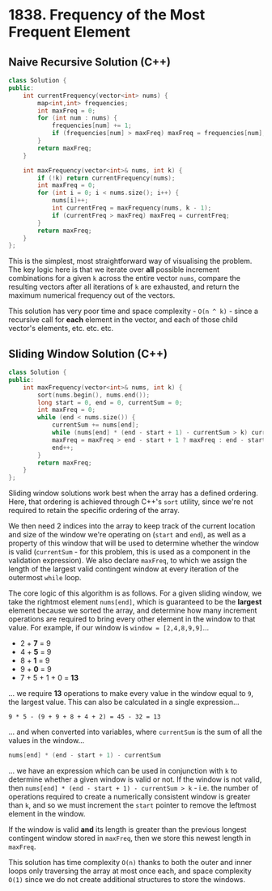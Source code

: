# 1838. Frequency of the Most Frequent Element

## Naive Recursive Solution (C++)

```C++
class Solution {
public:
    int currentFrequency(vector<int> nums) {
        map<int,int> frequencies;
        int maxFreq = 0;
        for (int num : nums) {
            frequencies[num] += 1;
            if (frequencies[num] > maxFreq) maxFreq = frequencies[num];
        }
        return maxFreq;
    }

    int maxFrequency(vector<int>& nums, int k) {
        if (!k) return currentFrequency(nums);
        int maxFreq = 0;
        for (int i = 0; i < nums.size(); i++) {
            nums[i]++;
            int currentFreq = maxFrequency(nums, k - 1);
            if (currentFreq > maxFreq) maxFreq = currentFreq;
        }
        return maxFreq;
    }
};
```
This is the simplest, most straightforward way of visualising the problem. The key logic here is that we iterate over **all** possible increment combinations for a given `k` across the entire vector `nums`, compare the resulting vectors after all iterations of `k` are exhausted, and return the maximum numerical frequency out of the vectors.

This solution has very poor time and space complexity - `O(n ^ k)` - since a recursive call for **each** element in the vector, and each of those child vector's elements, etc. etc. etc.


## Sliding Window Solution (C++)

```C++
class Solution {
public:
    int maxFrequency(vector<int>& nums, int k) {
        sort(nums.begin(), nums.end());
        long start = 0, end = 0, currentSum = 0;
        int maxFreq = 0;
        while (end < nums.size()) {
            currentSum += nums[end];
            while (nums[end] * (end - start + 1) - currentSum > k) currentSum -= nums[start++];
            maxFreq = maxFreq > end - start + 1 ? maxFreq : end - start + 1;
            end++;
        }
        return maxFreq;
    }
};
```

Sliding window solutions work best when the array has a defined ordering. Here, that ordering is achieved through C++'s `sort` utility, since we're not required to retain the specific ordering of the array.

We then need 2 indices into the array to keep track of the current location and size of the window we're operating on (`start` and `end`), as well as a property of this window that will be used to determine whether the window is valid (`currentSum` - for this problem, this is used as a component in the validation expression). We also declare `maxFreq`, to which we assign the length of the largest valid contingent window at every iteration of the outermost `while` loop.

The core logic of this algorithm is as follows. For a given sliding window, we take the rightmost element `nums[end]`, which is guaranteed to be the **largest** element because we sorted the array, and determine how many increment operations are required to bring every other element in the window to that value. For example, if our window is `window = [2,4,8,9,9]`...

- 2 + **7** = 9
- 4 + **5** = 9
- 8 + **1** = 9
- 9 + **0** = 9
- 7 + 5 + 1 + 0 = **13**

... we require **13** operations to make every value in the window equal to `9`, the largest value. This can also be calculated in a single expression...

```
9 * 5 - (9 + 9 + 8 + 4 + 2) = 45 - 32 = 13
```

... and when converted into variables, where `currentSum` is the sum of all the values in the window...

```C++
nums[end] * (end - start + 1) - currentSum
```

... we have an expression which can be used in conjunction with `k` to determine whether a given window is valid or not. If the window is not valid, then `nums[end] * (end - start + 1) - currentSum > k` - i.e. the number of operations required to create a numerically consistent window is greater than `k`, and so we must increment the `start` pointer to remove the leftmost element in the window.

If the window is valid **and** its length is greater than the previous longest contingent window stored in `maxFreq`, then we store this newest length in `maxFreq`.

This solution has time complexity `O(n)` thanks to both the outer and inner loops only traversing the array at most once each, and space complexity `O(1)` since we do not create additional structures to store the windows.